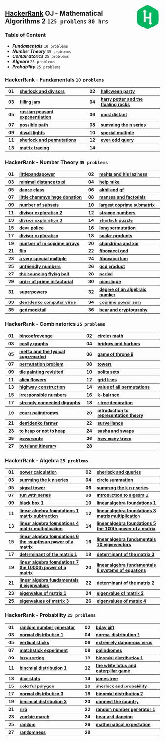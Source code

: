 <img align="right" width="80" src="/logos/hackerrank.jpg"></img>

## [HackerRank](https://hackerrank.com/) OJ - Mathematical Algorithms 2 `125 problems` `80 hrs`

### Table of Content

- ***Fundamentals***                `10 problems`
- ***Number Theory***               `35 problems`
- ***Combinatorics***               `25 problems`
- ***Algebra***                     `25 problems`
- ***Probability***                 `25 problems`

### HackerRank - Fundamentals `10 problems`

<table>
    <tbody>
        <tr>
<th align="center" width="50px">01</th><th align="left" width="550px"><a href="https://hackerrank.com/challenges/sherlock-and-divisors/problem">sherlock and divisors</a></th>
<th align="center" width="50px">02</th><th align="left" width="550px"><a href="https://hackerrank.com/challenges/halloween-party/problem">halloween party</a></th>
        </tr>
        <tr>
<th align="center" width="50px">03</th><th align="left" width="550px"><a href="https://hackerrank.com/challenges/filling-jars/problem">filling jars</a></th>
<th align="center" width="50px">04</th><th align="left" width="550px"><a href="https://hackerrank.com/challenges/harry-potter-and-the-floating-rocks/problem">harry potter and the floating rocks</a></th>
        </tr>
        <tr>
<th align="center" width="50px">05</th><th align="left" width="550px"><a href="https://hackerrank.com/challenges/russian-peasant-exponentiation/problem">russian peasant exponentiation</a></th>
<th align="center" width="50px">06</th><th align="left" width="550px"><a href="https://hackerrank.com/challenges/most-distant/problem">most distant</a></th>
        </tr>
        <tr>
<th align="center" width="50px">07</th><th align="left" width="550px"><a href="https://hackerrank.com/challenges/possible-path/problem">possible path</a></th>
<th align="center" width="50px">08</th><th align="left" width="550px"><a href="https://hackerrank.com/challenges/summing-the-n-series/problem">summing the n series</a></th>
        </tr>
        <tr>
<th align="center" width="50px">09</th><th align="left" width="550px"><a href="https://hackerrank.com/challenges/diwali-lights/problem">diwali lights</a></th>
<th align="center" width="50px">10</th><th align="left" width="550px"><a href="https://hackerrank.com/challenges/special-multiple/problem">special multiple</a></th>
        </tr>
        <tr>
<th align="center" width="50px">11</th><th align="left" width="550px"><a href="https://hackerrank.com/challenges/sherlock-and-permutations/problem">sherlock and permutations</a></th>
<th align="center" width="50px">12</th><th align="left" width="550px"><a href="https://hackerrank.com/challenges/even-odd-query/problem">even odd query</a></th>
        </tr>
        <tr>
<th align="center" width="50px">13</th><th align="left" width="550px"><a href="https://hackerrank.com/challenges/matrix-tracing/problem">matrix tracing</a></th>
<th align="center" width="50px">14</th><th align="left" width="550px"><a href=""></a></th>
        </tr>
    </tbody>
</table>

### HackerRank - Number Theory `35 problems`

<table>
    <tbody>
        <tr>
<th align="center" width="50px">01</th><th align="left" width="550px"><a href="https://hackerrank.com/challenges/littlepandapower/problem">littlepandapower</a></th>
<th align="center" width="50px">02</th><th align="left" width="550px"><a href="https://hackerrank.com/challenges/mehta-and-his-laziness/problem">mehta and his laziness</a></th>
        </tr>
        <tr>
<th align="center" width="50px">03</th><th align="left" width="550px"><a href="https://hackerrank.com/challenges/minimal-distance-to-pi/problem">minimal distance to pi</a></th>
<th align="center" width="50px">04</th><th align="left" width="550px"><a href="https://hackerrank.com/challenges/help-mike/problem">help mike</a></th>
        </tr>
        <tr>
<th align="center" width="50px">05</th><th align="left" width="550px"><a href="https://hackerrank.com/challenges/dance-class/problem">dance class</a></th>
<th align="center" width="50px">06</th><th align="left" width="550px"><a href="https://hackerrank.com/challenges/akhil-and-gf/problem">akhil and gf</a></th>
        </tr>
        <tr>
<th align="center" width="50px">07</th><th align="left" width="550px"><a href="https://hackerrank.com/challenges/little-chammys-huge-donation/problem">little chammys huge donation</a></th>
<th align="center" width="50px">08</th><th align="left" width="550px"><a href="https://hackerrank.com/challenges/manasa-and-factorials/problem">manasa and factorials</a></th>
        </tr>
        <tr>
<th align="center" width="50px">09</th><th align="left" width="550px"><a href="https://hackerrank.com/challenges/number-of-subsets/problem">number of subsets</a></th>
<th align="center" width="50px">10</th><th align="left" width="550px"><a href="https://hackerrank.com/challenges/largest-coprime-submatrix/problem">largest coprime submatrix</a></th>
        </tr>
        <tr>
<th align="center" width="50px">11</th><th align="left" width="550px"><a href="https://hackerrank.com/challenges/divisor-exploration-2/problem">divisor exploration 2</a></th>
<th align="center" width="50px">12</th><th align="left" width="550px"><a href="https://hackerrank.com/challenges/strange-numbers/problem">strange numbers</a></th>
        </tr>
        <tr>
<th align="center" width="50px">13</th><th align="left" width="550px"><a href="https://hackerrank.com/challenges/divisor-exploration-3/problem">divisor exploration 3</a></th>
<th align="center" width="50px">14</th><th align="left" width="550px"><a href="https://hackerrank.com/challenges/sherlock-puzzle/problem">sherlock puzzle</a></th>
        </tr>
        <tr>
<th align="center" width="50px">15</th><th align="left" width="550px"><a href="https://hackerrank.com/challenges/devu-police/problem">devu police</a></th>
<th align="center" width="50px">16</th><th align="left" width="550px"><a href="https://hackerrank.com/challenges/long-permutation/problem">long permutation</a></th>
        </tr>
        <tr>
<th align="center" width="50px">17</th><th align="left" width="550px"><a href="https://hackerrank.com/challenges/divisor-exploration/problem">divisor exploration</a></th>
<th align="center" width="50px">18</th><th align="left" width="550px"><a href="https://hackerrank.com/challenges/scalar-products/problem">scalar products</a></th>
        </tr>
        <tr>
<th align="center" width="50px">19</th><th align="left" width="550px"><a href="https://hackerrank.com/challenges/number-of-m-coprime-arrays/problem">number of m coprime arrays</a></th>
<th align="center" width="50px">20</th><th align="left" width="550px"><a href="https://hackerrank.com/challenges/chandrima-and-xor/problem">chandrima and xor</a></th>
        </tr>
        <tr>
<th align="center" width="50px">21</th><th align="left" width="550px"><a href="https://hackerrank.com/challenges/flip/problem">flip</a></th>
<th align="center" width="50px">22</th><th align="left" width="550px"><a href="https://hackerrank.com/challenges/fibonacci-gcd/problem">fibonacci gcd</a></th>
        </tr>
        <tr>
<th align="center" width="50px">23</th><th align="left" width="550px"><a href="https://hackerrank.com/challenges/a-very-special-multiple/problem">a very special multiple</a></th>
<th align="center" width="50px">24</th><th align="left" width="550px"><a href="https://hackerrank.com/challenges/fibonacci-lcm/problem">fibonacci lcm</a></th>
        </tr>
        <tr>
<th align="center" width="50px">25</th><th align="left" width="550px"><a href="https://hackerrank.com/challenges/unfriendly-numbers/problem">unfriendly numbers</a></th>
<th align="center" width="50px">26</th><th align="left" width="550px"><a href="https://hackerrank.com/challenges/gcd-product/problem">gcd product</a></th>
        </tr>
        <tr>
<th align="center" width="50px">27</th><th align="left" width="550px"><a href="https://hackerrank.com/challenges/the-bouncing-flying-ball/problem">the bouncing flying ball</a></th>
<th align="center" width="50px">28</th><th align="left" width="550px"><a href="https://hackerrank.com/challenges/period/problem">period</a></th>
        </tr>
        <tr>
<th align="center" width="50px">29</th><th align="left" width="550px"><a href="https://hackerrank.com/challenges/order-of-prime-in-factorial/problem">order of prime in factorial</a></th>
<th align="center" width="50px">30</th><th align="left" width="550px"><a href="https://hackerrank.com/challenges/niceclique/problem">niceclique</a></th>
        </tr>
        <tr>
<th align="center" width="50px">31</th><th align="left" width="550px"><a href="https://hackerrank.com/challenges/superpowers/problem">superpowers</a></th>
<th align="center" width="50px">32</th><th align="left" width="550px"><a href="https://hackerrank.com/challenges/degree-of-an-algebraic-number/problem">degree of an algebraic number</a></th>
        </tr>
        <tr>
<th align="center" width="50px">33</th><th align="left" width="550px"><a href="https://hackerrank.com/challenges/demidenko-computer-virus/problem">demidenko computer virus</a></th>
<th align="center" width="50px">34</th><th align="left" width="550px"><a href="https://hackerrank.com/challenges/coprime-power-sum/problem">coprime power sum</a></th>
        </tr>
        <tr>
<th align="center" width="50px">35</th><th align="left" width="550px"><a href="https://hackerrank.com/challenges/gcd-mocktail/problem">gcd mocktail</a></th>
<th align="center" width="50px">36</th><th align="left" width="550px"><a href="https://hackerrank.com/challenges/bear-and-cryptography/problem">bear and cryptography</a></th>
        </tr>
    </tbody>
</table>

### HackerRank - Combinatorics `25 problems`

<table>
    <tbody>
        <tr>
<th align="center" width="50px">01</th><th align="left" width="550px"><a href="https://hackerrank.com/challenges/bincoefrevenge/problem">bincoefrevenge</a></th>
<th align="center" width="50px">02</th><th align="left" width="550px"><a href="https://hackerrank.com/challenges/circles-math/problem">circles math</a></th>
        </tr>
        <tr>
<th align="center" width="50px">03</th><th align="left" width="550px"><a href="https://hackerrank.com/challenges/costly-graphs/problem">costly graphs</a></th>
<th align="center" width="50px">04</th><th align="left" width="550px"><a href="https://hackerrank.com/challenges/bridges-and-harbors/problem">bridges and harbors</a></th>
        </tr>
        <tr>
<th align="center" width="50px">05</th><th align="left" width="550px"><a href="https://hackerrank.com/challenges/mehta-and-the-typical-supermarket/problem">mehta and the typical supermarket</a></th>
<th align="center" width="50px">06</th><th align="left" width="550px"><a href="https://hackerrank.com/challenges/game-of-throne-ii/problem">game of throne ii</a></th>
        </tr>
        <tr>
<th align="center" width="50px">07</th><th align="left" width="550px"><a href="https://hackerrank.com/challenges/permutation-problem/problem">permutation problem</a></th>
<th align="center" width="50px">08</th><th align="left" width="550px"><a href="https://hackerrank.com/challenges/towers/problem">towers</a></th>
        </tr>
        <tr>
<th align="center" width="50px">09</th><th align="left" width="550px"><a href="https://hackerrank.com/challenges/tile-painting-revisited/problem">tile painting revisited</a></th>
<th align="center" width="50px">10</th><th align="left" width="550px"><a href="https://hackerrank.com/challenges/polita-sets/problem">polita sets</a></th>
        </tr>
        <tr>
<th align="center" width="50px">11</th><th align="left" width="550px"><a href="https://hackerrank.com/challenges/alien-flowers/problem">alien flowers</a></th>
<th align="center" width="50px">12</th><th align="left" width="550px"><a href="https://hackerrank.com/challenges/grid-lines/problem">grid lines</a></th>
        </tr>
        <tr>
<th align="center" width="50px">13</th><th align="left" width="550px"><a href="https://hackerrank.com/challenges/highway-construction/problem">highway construction</a></th>
<th align="center" width="50px">14</th><th align="left" width="550px"><a href="https://hackerrank.com/challenges/value-of-all-permutations/problem">value of all permutations</a></th>
        </tr>
        <tr>
<th align="center" width="50px">15</th><th align="left" width="550px"><a href="https://hackerrank.com/challenges/irresponsible-numbers/problem">irresponsible numbers</a></th>
<th align="center" width="50px">16</th><th align="left" width="550px"><a href="https://hackerrank.com/challenges/k-balance/problem">k-balance</a></th>
        </tr>
        <tr>
<th align="center" width="50px">17</th><th align="left" width="550px"><a href="https://hackerrank.com/challenges/strongly-connected-digraphs/problem">strongly connected digraphs</a></th>
<th align="center" width="50px">18</th><th align="left" width="550px"><a href="https://hackerrank.com/challenges/r-tree-decoration/problem">r tree decoration</a></th>
        </tr>
        <tr>
<th align="center" width="50px">19</th><th align="left" width="550px"><a href="https://hackerrank.com/challenges/count-palindromes/problem">count palindromes</a></th>
<th align="center" width="50px">20</th><th align="left" width="550px"><a href="https://hackerrank.com/challenges/introduction-to-representation-theory/problem">introduction to representation theory</a></th>
        </tr>
        <tr>
<th align="center" width="50px">21</th><th align="left" width="550px"><a href="https://hackerrank.com/challenges/demidenko-farmer/problem">demidenko farmer</a></th>
<th align="center" width="50px">22</th><th align="left" width="550px"><a href="https://hackerrank.com/challenges/surveillance/problem">surveillance</a></th>
        </tr>
        <tr>
<th align="center" width="50px">23</th><th align="left" width="550px"><a href="https://hackerrank.com/challenges/to-heap-or-not-to-heap/problem">to heap or not to heap</a></th>
<th align="center" width="50px">24</th><th align="left" width="550px"><a href="https://hackerrank.com/challenges/sasha-and-swaps/problem">sasha and swaps</a></th>
        </tr>
        <tr>
<th align="center" width="50px">25</th><th align="left" width="550px"><a href="https://hackerrank.com/challenges/powercode/problem">powercode</a></th>
<th align="center" width="50px">26</th><th align="left" width="550px"><a href="https://hackerrank.com/challenges/how-many-trees/problem">how many trees</a></th>
        </tr>
        <tr>
<th align="center" width="50px">27</th><th align="left" width="550px"><a href="https://hackerrank.com/challenges/byteland-itinerary/problem">byteland itinerary</a></th>
<th align="center" width="50px">28</th><th align="left" width="550px"><a href=""></a></th>
        </tr>
    </tbody>
</table>

### HackerRank - Algebra `25 problems`

<table>
    <tbody>
        <tr>
<th align="center" width="50px">01</th><th align="left" width="550px"><a href="https://hackerrank.com/challenges/power-calculation/problem">power calculation</a></th>
<th align="center" width="50px">02</th><th align="left" width="550px"><a href="https://hackerrank.com/challenges/sherlock-and-queries/problem">sherlock and queries</a></th>
        </tr>
        <tr>
<th align="center" width="50px">03</th><th align="left" width="550px"><a href="https://hackerrank.com/challenges/summing-the-k-n-series/problem">summing the k n series</a></th>
<th align="center" width="50px">04</th><th align="left" width="550px"><a href="https://hackerrank.com/challenges/circle-summation/problem">circle summation</a></th>
        </tr>
        <tr>
<th align="center" width="50px">05</th><th align="left" width="550px"><a href="https://hackerrank.com/challenges/signal-tower/problem">signal tower</a></th>
<th align="center" width="50px">06</th><th align="left" width="550px"><a href="https://hackerrank.com/challenges/summing-the-k-n-r-series/problem">summing the k n r series</a></th>
        </tr>
        <tr>
<th align="center" width="50px">07</th><th align="left" width="550px"><a href="https://hackerrank.com/challenges/fun-with-series/problem">fun with series</a></th>
<th align="center" width="50px">08</th><th align="left" width="550px"><a href="https://hackerrank.com/challenges/introduction-to-algebra-2/problem">introduction to algebra 2</a></th>
        </tr>
        <tr>
<th align="center" width="50px">09</th><th align="left" width="550px"><a href="https://hackerrank.com/challenges/black-box-1/problem">black box 1</a></th>
<th align="center" width="50px">10</th><th align="left" width="550px"><a href="https://hackerrank.com/challenges/linear-algebra-foundations-1/problem">linear algebra foundations 1</a></th>
        </tr>
        <tr>
<th align="center" width="50px">11</th><th align="left" width="550px"><a href="https://hackerrank.com/challenges/linear-algebra-foundations-1-matrix-subtraction/problem">linear algebra foundations 1 matrix subtraction</a></th>
<th align="center" width="50px">12</th><th align="left" width="550px"><a href="https://hackerrank.com/challenges/linear-algebra-foundations-3-matrix-multiplication/problem">linear algebra foundations 3 matrix multiplication</a></th>
        </tr>
        <tr>
<th align="center" width="50px">13</th><th align="left" width="550px"><a href="https://hackerrank.com/challenges/linear-algebra-foundations-4-matrix-multiplication/problem">linear algebra foundations 4 matrix multiplication</a></th>
<th align="center" width="50px">14</th><th align="left" width="550px"><a href="https://hackerrank.com/challenges/linear-algebra-foundations-5-the-100th-power-of-a-matrix/problem">linear algebra foundations 5 the 100th power of a matrix</a></th>
        </tr>
        <tr>
<th align="center" width="50px">15</th><th align="left" width="550px"><a href="https://hackerrank.com/challenges/linear-algebra-foundations-6-the-nsupthsup-power-of-a-matrix/problem">linear algebra foundations 6 the nsupthsup power of a matrix</a></th>
<th align="center" width="50px">16</th><th align="left" width="550px"><a href="https://hackerrank.com/challenges/linear-algebra-fundamentals-10-eigenvectors/problem">linear algebra fundamentals 10 eigenvectors</a></th>
        </tr>
        <tr>
<th align="center" width="50px">17</th><th align="left" width="550px"><a href="https://hackerrank.com/challenges/determinant-of-the-matrix-1/problem">determinant of the matrix 1</a></th>
<th align="center" width="50px">18</th><th align="left" width="550px"><a href="https://hackerrank.com/challenges/determinant-of-the-matrix-3/problem">determinant of the matrix 3</a></th>
        </tr>
        <tr>
<th align="center" width="50px">19</th><th align="left" width="550px"><a href="https://hackerrank.com/challenges/linear-algebra-foundations-7-the-1000th-power-of-a-matrix/problem">linear algebra foundations 7 the 1000th power of a matrix</a></th>
<th align="center" width="50px">20</th><th align="left" width="550px"><a href="https://hackerrank.com/challenges/linear-algebra-fundamentals-8-systems-of-equations/problem">linear algebra fundamentals 8 systems of equations</a></th>
        </tr>
        <tr>
<th align="center" width="50px">21</th><th align="left" width="550px"><a href="https://hackerrank.com/challenges/linear-algebra-fundamentals-9-eigenvalues/problem">linear algebra fundamentals 9 eigenvalues</a></th>
<th align="center" width="50px">22</th><th align="left" width="550px"><a href="https://hackerrank.com/challenges/determinant-of-the-matrix-2/problem">determinant of the matrix 2</a></th>
        </tr>
        <tr>
<th align="center" width="50px">23</th><th align="left" width="550px"><a href="https://hackerrank.com/challenges/eigenvalue-of-matrix-1/problem">eigenvalue of matrix 1</a></th>
<th align="center" width="50px">24</th><th align="left" width="550px"><a href="https://hackerrank.com/challenges/eigenvalue-of-matrix-2/problem">eigenvalue of matrix 2</a></th>
        </tr>
        <tr>
<th align="center" width="50px">25</th><th align="left" width="550px"><a href="https://hackerrank.com/challenges/eigenvalues-of-matrix-3/problem">eigenvalues of matrix 3</a></th>
<th align="center" width="50px">26</th><th align="left" width="550px"><a href="https://hackerrank.com/challenges/eigenvalues-of-matrix-4/problem">eigenvalues of matrix 4</a></th>
        </tr>
    </tbody>
</table>

### HackerRank - Probability `25 problems`

<table>
    <tbody>
        <tr>
<th align="center" width="50px">01</th><th align="left" width="550px"><a href="https://hackerrank.com/challenges/random-number-generator/problem">random number generator</a></th>
<th align="center" width="50px">02</th><th align="left" width="550px"><a href="https://hackerrank.com/challenges/bday-gift/problem">bday gift</a></th>
        </tr>
        <tr>
<th align="center" width="50px">03</th><th align="left" width="550px"><a href="https://hackerrank.com/challenges/normal-distribution-1/problem">normal distribution 1</a></th>
<th align="center" width="50px">04</th><th align="left" width="550px"><a href="https://hackerrank.com/challenges/normal-distribution-2/problem">normal distribution 2</a></th>
        </tr>
        <tr>
<th align="center" width="50px">05</th><th align="left" width="550px"><a href="https://hackerrank.com/challenges/vertical-sticks/problem">vertical sticks</a></th>
<th align="center" width="50px">06</th><th align="left" width="550px"><a href="https://hackerrank.com/challenges/extremely-dangerous-virus/problem">extremely dangerous virus</a></th>
        </tr>
        <tr>
<th align="center" width="50px">07</th><th align="left" width="550px"><a href="https://hackerrank.com/challenges/matchstick-experiment/problem">matchstick experiment</a></th>
<th align="center" width="50px">08</th><th align="left" width="550px"><a href="https://hackerrank.com/challenges/palindromes/problem">palindromes</a></th>
        </tr>
        <tr>
<th align="center" width="50px">09</th><th align="left" width="550px"><a href="https://hackerrank.com/challenges/lazy-sorting/problem">lazy sorting</a></th>
<th align="center" width="50px">10</th><th align="left" width="550px"><a href="https://hackerrank.com/challenges/binomial-distribution-1/problem">binomial distribution 1</a></th>
        </tr>
        <tr>
<th align="center" width="50px">11</th><th align="left" width="550px"><a href="https://hackerrank.com/challenges/binomial-distribution-1/problem">binomial distribution 1</a></th>
<th align="center" width="50px">12</th><th align="left" width="550px"><a href="https://hackerrank.com/challenges/the-white-lotus-and-caterpillar-game/problem">the white lotus and caterpillar game</a></th>
        </tr>
        <tr>
<th align="center" width="50px">13</th><th align="left" width="550px"><a href="https://hackerrank.com/challenges/dice-stats/problem">dice stats</a></th>
<th align="center" width="50px">14</th><th align="left" width="550px"><a href="https://hackerrank.com/challenges/james-tree/problem">james tree</a></th>
        </tr>
        <tr>
<th align="center" width="50px">15</th><th align="left" width="550px"><a href="https://hackerrank.com/challenges/colorful-polygon/problem">colorful polygon</a></th>
<th align="center" width="50px">16</th><th align="left" width="550px"><a href="https://hackerrank.com/challenges/sherlock-and-probability/problem">sherlock and probability</a></th>
        </tr>
        <tr>
<th align="center" width="50px">17</th><th align="left" width="550px"><a href="https://hackerrank.com/challenges/normal-distribution-3/problem">normal distribution 3</a></th>
<th align="center" width="50px">18</th><th align="left" width="550px"><a href="https://hackerrank.com/challenges/binomial-distribution-2/problem">binomial distribution 2</a></th>
        </tr>
        <tr>
<th align="center" width="50px">19</th><th align="left" width="550px"><a href="https://hackerrank.com/challenges/binomial-distribution-3/problem">binomial distribution 3</a></th>
<th align="center" width="50px">20</th><th align="left" width="550px"><a href="https://hackerrank.com/challenges/connect-the-country/problem">connect the country</a></th>
        </tr>
        <tr>
<th align="center" width="50px">21</th><th align="left" width="550px"><a href="https://hackerrank.com/challenges/rirb/problem">rirb</a></th>
<th align="center" width="50px">22</th><th align="left" width="550px"><a href="https://hackerrank.com/challenges/random-number-generator-1/problem">random number generator 1</a></th>
        </tr>
        <tr>
<th align="center" width="50px">23</th><th align="left" width="550px"><a href="https://hackerrank.com/challenges/zombie-march/problem">zombie march</a></th>
<th align="center" width="50px">24</th><th align="left" width="550px"><a href="https://hackerrank.com/challenges/bear-and-dancing/problem">bear and dancing</a></th>
        </tr>
        <tr>
<th align="center" width="50px">25</th><th align="left" width="550px"><a href="https://hackerrank.com/challenges/random/problem">random</a></th>
<th align="center" width="50px">26</th><th align="left" width="550px"><a href="https://hackerrank.com/challenges/mathematical-expectation/problem">mathematical expectation</a></th>
        </tr>
        <tr>
<th align="center" width="50px">27</th><th align="left" width="550px"><a href="https://hackerrank.com/challenges/randomness/problem">randomness</a></th>
<th align="center" width="50px">28</th><th align="left" width="550px"><a href=""></a></th>
        </tr>
    </tbody>
</table>
